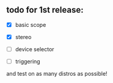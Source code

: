## todo for 1st release:

- [x] basic scope
- [x] stereo
- [ ] device selector
- [ ] triggering


and test on as many distros as possible!
